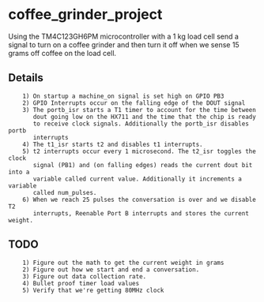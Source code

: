 # coffee_grinder_project
Using the TM4C123GH6PM microcontroller with a 1 kg load cell send a signal to turn on a coffee grinder and then turn it off when we sense 15 grams off coffee on the load cell.

## Details
        1) On startup a machine_on signal is set high on GPIO PB3
        2) GPIO Interrupts occur on the falling edge of the DOUT signal
        3) The portb_isr starts a T1 timer to account for the time between
           dout going low on the HX711 and the time that the chip is ready
           to receive clock signals. Additionally the portb_isr disables portb
           interrupts
        4) The t1_isr starts t2 and disables t1 interrupts.
        5) t2 interrupts occur every 1 microsecond. The t2_isr toggles the clock
           signal (PB1) and (on falling edges) reads the current dout bit into a
           variable called current value. Additionally it increments a variable
           called num_pulses.
        6) When we reach 25 pulses the conversation is over and we disable T2
           interrupts, Reenable Port B interrupts and stores the current weight.

## TODO
        1) Figure out the math to get the current weight in grams
        2) Figure out how we start and end a conversation.
        3) Figure out data collection rate.
        4) Bullet proof timer load values
        5) Verify that we're getting 80MHz clock